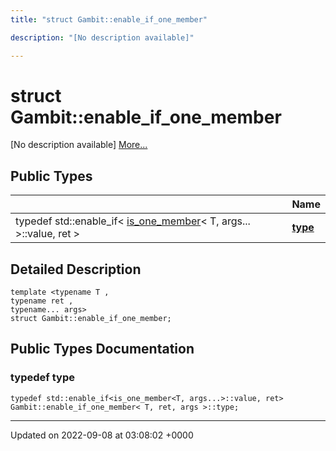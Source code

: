 ```yaml
---
title: "struct Gambit::enable_if_one_member"

description: "[No description available]"

---
```


# struct Gambit::enable_if_one_member



[No description available] [More...](#detailed-description)

## Public Types

|                | Name           |
| -------------- | -------------- |
| typedef std::enable_if< [is_one_member](/documentation/code/classes/structgambit_1_1is__one__member/)< T, args... >::value, ret > | **[type](/documentation/code/classes/structgambit_1_1enable__if__one__member/#typedef-type)**  |

## Detailed Description

```
template <typename T ,
typename ret ,
typename... args>
struct Gambit::enable_if_one_member;
```

## Public Types Documentation

### typedef type

```
typedef std::enable_if<is_one_member<T, args...>::value, ret> Gambit::enable_if_one_member< T, ret, args >::type;
```


-------------------------------

Updated on 2022-09-08 at 03:08:02 +0000